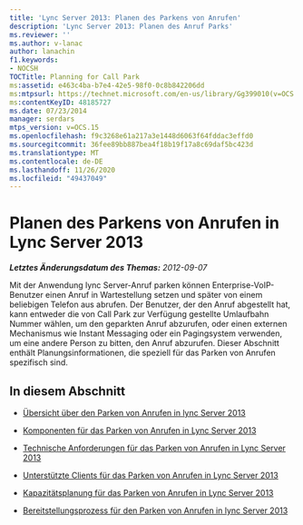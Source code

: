 ```yaml
---
title: 'Lync Server 2013: Planen des Parkens von Anrufen'
description: 'Lync Server 2013: Planen des Anruf Parks'
ms.reviewer: ''
ms.author: v-lanac
author: lanachin
f1.keywords:
- NOCSH
TOCTitle: Planning for Call Park
ms:assetid: e463c4ba-b7e4-42e5-98f0-0c8b842206dd
ms:mtpsurl: https://technet.microsoft.com/en-us/library/Gg399010(v=OCS.15)
ms:contentKeyID: 48185727
ms.date: 07/23/2014
manager: serdars
mtps_version: v=OCS.15
ms.openlocfilehash: f9c3268e61a217a3e1448d6063f64fddac3effd0
ms.sourcegitcommit: 36fee89bb887bea4f18b19f17a8c69daf5bc423d
ms.translationtype: MT
ms.contentlocale: de-DE
ms.lasthandoff: 11/26/2020
ms.locfileid: "49437049"
---
```

# <a name="planning-for-call-park-in-lync-server-2013"></a>Planen des Parkens von Anrufen in Lync Server 2013

<div data-xmlns="http://www.w3.org/1999/xhtml">

<div class="topic" data-xmlns="http://www.w3.org/1999/xhtml" data-msxsl="urn:schemas-microsoft-com:xslt" data-cs="https://msdn.microsoft.com/">

<div data-asp="https://msdn2.microsoft.com/asp">



</div>

<div id="mainSection">

<div id="mainBody">

<span> </span>

_**Letztes Änderungsdatum des Themas:** 2012-09-07_

Mit der Anwendung lync Server-Anruf parken können Enterprise-VoIP-Benutzer einen Anruf in Wartestellung setzen und später von einem beliebigen Telefon aus abrufen. Der Benutzer, der den Anruf abgestellt hat, kann entweder die von Call Park zur Verfügung gestellte Umlaufbahn Nummer wählen, um den geparkten Anruf abzurufen, oder einen externen Mechanismus wie Instant Messaging oder ein Pagingsystem verwenden, um eine andere Person zu bitten, den Anruf abzurufen. Dieser Abschnitt enthält Planungsinformationen, die speziell für das Parken von Anrufen spezifisch sind.

<div>

## <a name="in-this-section"></a>In diesem Abschnitt

  - [Übersicht über den Parken von Anrufen in lync Server 2013](lync-server-2013-overview-of-call-park.md)

  - [Komponenten für das Parken von Anrufen in Lync Server 2013](lync-server-2013-components-used-by-call-park.md)

  - [Technische Anforderungen für das Parken von Anrufen in Lync Server 2013](lync-server-2013-technical-requirements-for-call-park.md)

  - [Unterstützte Clients für das Parken von Anrufen in Lync Server 2013](lync-server-2013-clients-supported-for-call-park.md)

  - [Kapazitätsplanung für das Parken von Anrufen in Lync Server 2013](lync-server-2013-capacity-planning-for-call-park.md)

  - [Bereitstellungsprozess für den Parken von Anrufen in lync Server 2013](lync-server-2013-deployment-process-for-call-park.md)

</div>

</div>

<span> </span>

</div>

</div>

</div>


